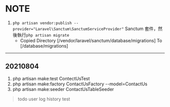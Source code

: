 NOTE
====

1. `php artisan vendor:publish --provider="Laravel\Sanctum\SanctumServiceProvider"` Sanctum 套件，然後執行`php artisan migrate`
    - Copied Directory [/vendor/laravel/sanctum/database/migrations] To [/database/migrations]

---

20210804
--------

1. php artisan make:test ContectUsTest
2. php artisan make:factory ContactUsFactory --model=ContactUs
3. php artisan make:seeder ContactUsTableSeeder

> todo user log history test
